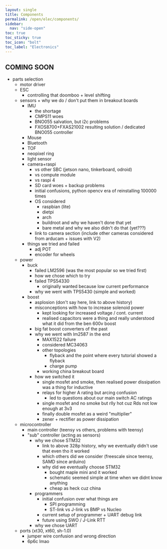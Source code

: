```yaml
---
layout: single
title: Components
permalink: /open/elec/components/
sidebar:
  nav: "side-open"
toc: true
toc_sticky: true
toc_icon: "bolt"
toc_label: "Electronics"
---
```


## COMING SOON

- parts selection
  - motor driver
  - ESC
    - controlling that doomboo + level shifting
  - sensors + why we do / don't put them in breakout boards
    - IMU
      - the shortage
      - CMPS11 woes
      - BNO055 salvation, but i2c problems
      - FXOS8700+FXAS21002 resulting solution / dedicated BNO055 controller
    - Mouse
    - Bluetooth
    - TOF
    - neopixel ring
    - light sensor
    - camera+raspi
      - vs other SBC (jetson nano, tinkerboard, odroid)
      - vs compute module
      - vs raspi 4
      - SD card woes + backup problems
      - initial confusions, python opencv era of reinstalling 100000 times
      - OS considered
        - raspbian (lite)
        - dietpi
        - arch
        - buildroot and why we haven't done that yet
        - bare metal and why we also didn't do that (yet???)
      - link to camera section (include other cameras considered from
            arducam + issues with V2)
    - things we tried and failed
      - adj POT
      - encoder for wheels
  - power
    - buck
      - failed LM2596 (was the most popular so we tried first)
      - how we chose which to try
      - failed TPS54330
        - originally wanted because low current performance
      - why we went with TPS5430 (simple and worked)
    - boost
      - asplosion (don't say here, link to above history)
      - misconceptions with how to increase solenoid power
        - kept looking for increased voltage / cont. current
        - realised capacitors were a thing and really understood what it did
              from the ben 600v boost
      - big fat boost converters of the past
      - why we went with lm2587 in the end
        - MAX1522 failure
        - considered MC34063
        - other topologies
          - flyback and the point where every tutorial showed a flyback
          - charge pump
        - working china breakout board
      - how we switched it
        - single mosfet and smoke, then realised power dissipation was a
              thing for inductive
        - relays for higher A rating but arcing confusion
          - led to questions about our main switch AC ratings
        - single mosfet and no smoke but rlly hot cuz Rds not low enough at 3v3
        - finally double mosfet as a weird "multiplier"
        - zener + rectifier as power dissipation
  - microcontroller
    - main controller (teensy vs others, problems with teensy)
    - "sub" controller (acting as sensors)
      - why we chose STM32
        - link to above 328p history, why we eventually didn't use that even
              tho it worked
        - which others did we consider (freescale since teensy, SAMD since arduino)
        - why did we eventually choose STM32
          - bought maple mini and it worked
          - schematic seemed simple at time when we didnt know anything
          - cheap as heck cuz china
      - programmers
        - initial confusion over what things are
          - SPI programming
          - ST-link vs J-link vs BMP vs Nucleo
        - current setup of programmer + UART debug link
        - future using SWO / J-Link RTT
      - why we chose UART
  - ports (xt30, xt60, sh-1.0)
    - jumper wire confusion and wrong direction
    - 6p6c lmao

